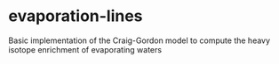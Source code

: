 # evaporation-lines
Basic implementation of the Craig-Gordon model to compute the heavy isotope enrichment of evaporating waters
